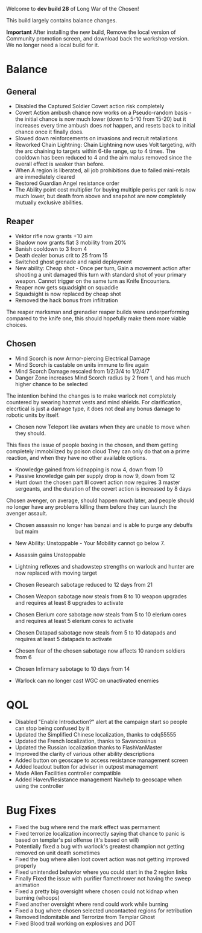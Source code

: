 Welcome to **dev build 28** of Long War of the Chosen!

This build largely contains balance changes.

**Important** After installing the new build, Remove the local version of Community promotion screen, and download back the workshop version. We no longer need a local build for it.

# Balance

## General

 * Disabled the Captured Soldier Covert action risk completely
 * Covert Action ambush chance now works on a Pseudo-random basis - the initial chance is now much lower (down to 5-10 from 15-20) but it increases every time ambush does *not* happen, and resets back to initial chance once it finally does.
 * Slowed down reinforcements on invasions and recruit retaliations
 * Reworked Chain Lightning: Chain Lightning now uses Volt targeting, with the arc chaining to
    targets within 6-tile range, up to 4 times. The cooldown has been
    reduced to 4 and the aim malus removed since the overall effect is
    weaker than before.
 * When A region is liberated, all job prohibitions due to failed mini-retals are immediately cleared
 * Restored Guardian Angel resistance order
 * The Ability point cost multiplier for buying multiple perks per rank is now much lower, but death from above and snapshot are now completely mutually exclusive abilities.

## Reaper

 * Vektor rifle now grants +10 aim
 * Shadow now grants flat 3 mobility from 20%
 * Banish cooldown to 3 from 4
 * Death dealer bonus crit to 25 from 15
 * Switched ghost grenade and rapid deployment
 * New ability: Cheap shot - Once per turn, Gain a movement action after shooting a unit damaged this turn with standard shot of your primary weapon. Cannot trigger on the same turn as Knife Encounters.
 * Reaper now gets squadsight on squaddie
 * Squadsight is now replaced by cheap shot
 * Removed the hack bonus from infiltration

The reaper marksman and grenadier reaper builds were underperforming compared to the knife one, this should hopefully make them more viable choices.

## Chosen

 * Mind Scorch is now Armor-piercing Electrical Damage 
 * Mind Scorch is castable on units immune to fire again
 * Mind Scorch Damage rescaled from 1/2/3/4 to 1/2/4/7
 * Danger Zone increases Mind Scorch radius by 2 from 1, and has much higher chance to be selected

 The intention behind the changes is to make warlock not completely countered by wearing hazmat vests and mind shields.
 For clarification, elecrtical is just a damage type, it does not deal any bonus damage to robotic units by itself. 

 * Chosen now Teleport like avatars when they are unable to move when they should.

This fixes the issue of people boxing in the chosen, and them getting completely immobilized by poison cloud
They can only do that on a prime reaction, and when they have no other available options.


 * Knowledge gained from kidnapping is now 4, down from 10
 * Passive knowledge gain per supply drop is now 9, down from 12
 * Hunt down the chosen part III covert action now requires 3 master sergeants, and the duration of the covert action is increased by 8 days

 Chosen avenger, on average, should happen much later, and people should no longer have any problems killing them before they can launch the avenger assault.
 
 * Chosen assassin no longer has banzai and is able to purge any debuffs but maim
 * New Ability: Unstoppable - Your Mobility cannot go below 7.
 * Assassin gains Unstoppable

 * Lightning reflexes and shadowstep strengths on warlock and hunter are now replaced with moving target

 * Chosen Research sabotage reduced to 12 days from 21
 * Chosen Weapon sabotage now steals from 8 to 10 weapon upgrades and requires at least 8 upgrades to activate
 * Chosen Elerium core sabotage now steals from 5 to 10 elerium cores and requires at least 5 elerium cores to activate
 * Chosen Datapad sabotage now steals from 5 to 10 datapads and requires at least 5 datapads to activate
 * Chosen fear of the chosen sabotage now affects 10 random soldiers from 6
 * Chosen Infirmary sabotage to 10 days from 14

 * Warlock can no longer cast WGC on unactivated enemies 

 # QOL
 * Disabled "Enable Introduction?" alert at the campaign start so people can stop being confused by it
 * Updated the Simplified Chinese localization, thanks to cdq55555
 * Updated the French localization, thanks to Savancosinus
 * Updated the Russian localization thanks to FlashVanMaster
 * Improved the clarity of various other ability descriptions
 * Added button on geoscape to access resistance management screen
 * Added loadout button for adviser in outpost management
 * Made Alien Facilities controller compatible
 * Added Haven/Resistance management Navhelp to geoscape when using the controller

 # Bug Fixes

 * Fixed the bug where rend the mark effect was permament
 * Fixed terrorize localization incorrectly saying that chance to panic is based on templar's psi offense (it's based on will)
 * Potentially fixed a bug with warlock's greatest champion not getting removed on unit death sometimes
 * Fixed the bug where alien loot covert action was not getting improved properly
 * Fixed unintended behavior where you could start in the 2 region links
 * Finally Fixed the issue with purifier flamethrower not having the sweep animation
 * Fixed a pretty big oversight where chosen could not kidnap when burning (whoops)
 * Fixed another oversight where rend could work while burning
 * Fixed a bug where chosen selected uncontacted regions for retribution
 * Removed Indomitable and Terrorize from Templar Ghost
 * Fixed Blood trail working on explosives and DOT
